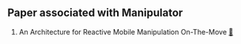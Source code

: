 ## Paper associated with Manipulator

1. An Architecture for Reactive Mobile Manipulation On-The-Move [🔗]()